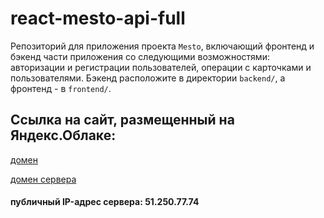 # react-mesto-api-full
Репозиторий для приложения проекта `Mesto`, включающий фронтенд и бэкенд части приложения со следующими возможностями: авторизации и регистрации пользователей, операции с карточками и пользователями. Бэкенд расположите в директории `backend/`, а фронтенд - в `frontend/`. 
  
## Cсылка на сайт, размещенный на Яндекс.Облаке:

[домен](http://khusnutdinova.student.nomoredomains.xyz/)

[домен сервера](http://api.khusnutdinova.student.nomoredomains.xyz/)

#### публичный IP-адрес сервера: 51.250.77.74
